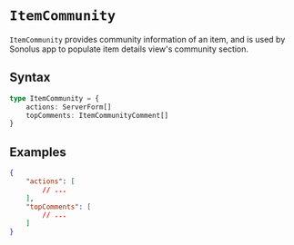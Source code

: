 # `ItemCommunity`

`ItemCommunity` provides community information of an item, and is used by Sonolus app to populate item details view's community section.

## Syntax

```ts
type ItemCommunity = {
    actions: ServerForm[]
    topComments: ItemCommunityComment[]
}
```

## Examples

```json
{
    "actions": [
        // ...
    ],
    "topComments": [
        // ...
    ]
}
```
